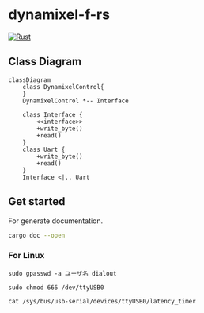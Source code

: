 # dynamixel-f-rs
[![Rust](https://github.com/chama1176/dynamixel-f-rs/actions/workflows/rust.yml/badge.svg)](https://github.com/chama1176/dynamixel-f-rs/actions/workflows/rust.yml)

## Class Diagram
```mermaid
classDiagram
    class DynamixelControl{
    }
    DynamixelControl *-- Interface

    class Interface {
        <<interface>>
        +write_byte()
        +read()
    }
    class Uart {
        +write_byte()
        +read()
    }
    Interface <|.. Uart

```

## Get started
For generate documentation.
```bash
cargo doc --open
```

### For Linux

```
sudo gpasswd -a ユーザ名 dialout
```

```
sudo chmod 666 /dev/ttyUSB0
```

```
cat /sys/bus/usb-serial/devices/ttyUSB0/latency_timer
```
